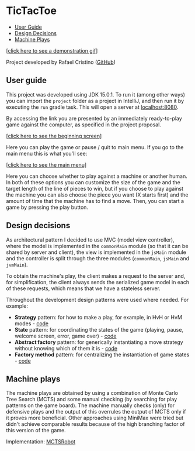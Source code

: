 # TicTacToe

- [User Guide](#user-guide)
- [Design Decisions](#design-decisions)
- [Machine Plays](#machine-plays)

[[click here to see a demonstration gif]](docs/demo.gif)

Project developed by Rafael Cristino ([GitHub](https://github.com/rafaavc))

## User guide

This project was developed using JDK 15.0.1. To run it (among other ways) you can import the `project` folder as a project in IntelliJ, and then run it by executing the `run` gradle task. This will open a server at [localhost:8080](http://localhost:8080).

By accessing the link you are presented by an immediately ready-to-play game against the computer, as specified in the project proposal.

[[click here to see the beginning screen]](docs/beginning.png)

Here you can play the game or pause / quit to main menu. If you go to the main menu this is what you'll see:

[[click here to see the main menu]](docs/mainMenu.png)

Here you can choose whether to play against a machine or another human. In both of these options you can customize the size of the game and the target length of the line of pieces to win, but if you choose to play against the machine you can also choose the piece you want (X starts first) and the amount of time that the machine has to find a move. Then, you can start a game by pressing the play button.

## Design decisions

As architectural pattern I decided to use MVC (model view controller), where the model is implemented in the `commonMain` module (so that it can be shared by server and client), the view is implemented in the `jsMain` module and the controller is split through the three modules (`commonMain`, `jsMain` and `jvmMain`).

To obtain the machine's play, the client makes a request to the server and, for simplification, the client always sends the serialized game model in each of these requests, which means that we have a stateless server.

Throughout the development design patterns were used where needed. For example:

- **Strategy** pattern: for how to make a play, for example, in HvH or HvM modes - [code](project/src/jsMain/kotlin/controller/move)
- **State** pattern: for coordinating the states of the game (playing, pause, welcome screen, error, game over) - [code](project/src/jsMain/kotlin/controller/states)
- **Abstract factory** pattern: for generically instantiating a move strategy without knowing which of them it is - [code](project/src/jsMain/kotlin/controller/move/factory)
- **Factory method** pattern: for centralizing the instantiation of game states - [code](project/src/jsMain/kotlin/controller/GameStateFactory.kt)

## Machine plays

The machine plays are obtained by using a combination of Monte Carlo Tree Search (MCTS) and some manual checking (by searching for play patterns on the game board). The machine manually checks (only) for defensive plays and the output of this overrules the output of MCTS only if it proves more beneficial. Other approaches using MiniMax were tried but didn't achieve comparable results because of the high branching factor of this version of the game.

Implementation: [MCTSRobot](project/src/jvmMain/kotlin/ai/MCTSRobot.kt)
